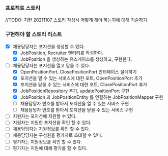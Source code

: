 ### 프로젝트 스토리
//TODO: 지현 20211107 스토리 작성시 어떻게 해야 하는지에 대해 기술하기



### 구현해야 할 스토리 리스트
* [x] 채용담당자는 포지션을 생성할 수 있다.
  * [x] JobPosition, Recruiter 엔티티를 작성한다.
  * [x] JobPosition 을 생성하는 유스케이스를 생성하고, 구현한다.
* [ ] 채용담당자는 포지션을 열고 닫을 수 있다.
  * [x] OpenPositionPort, ClosePositionPort 인터페이스 설계하기
  * [x] 포지션을 열 수 있는 서비스에 대한 포트, OpenPositionPort 추가
  * [x] 포지션을 닫을 수 있는 서비스에 대한 포트, ClosePositionPort 추가
  * [x] JobPositionRepository 추가, updatePositionPort 구현
  * [x] JobPosition 과 JobPositionEntity 를 연결하는 JobPositionMapper 구현
  * [ ] 채용담당자 번호를 받아서 포지션을 열 수 있는 서비스 구현
  * [ ] 채용담당자 번호를 받아서 포지션을 닫을 수 있는 서비스 구현
* [ ] 지원자는 포지션에 지원할 수 있다.
* [ ] 지원자는 지원한 포지션을 확인 할 수 있다.
* [ ] 채용담당자는 지원정보를 확인 할 수 있다.
* [ ] 채용담당자는 구성원을 평가자로 초대할 수 있다.
* [ ] 평가자는 지원정보를 확인 할 수 있다.
* [ ] 평가자는 지원에 대해 평가를 할 수 있다.
